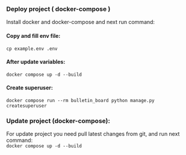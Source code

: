 ### Deploy project ( docker-compose )
Install docker and docker-compose and next run command:

#### Copy and fill env file:
`cp example.env .env`

#### After update variables:
`docker compose up -d --build`

#### Create superuser:
`docker compose run --rm bulletin_board python manage.py createsuperuser`

### Update project (docker-compose):
For update project you need pull latest changes from git, and run next command:\
`docker compose up -d --build`